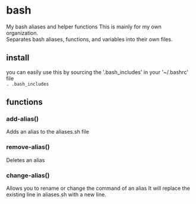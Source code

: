 # bash
My bash aliases and helper functions
This is mainly for my own organization.\
Separates bash aliases, functions, and variables into their own files.


## install
you can easily use this by sourcing the '.bash_includes' in your '~/.bashrc' file \
`. .bash_includes`
## functions
### add-alias()
Adds an alias to the aliases.sh file

### remove-alias()
Deletes an alias


### change-alias()
Allows you to rename or change the command of an alias
It will replace the existing line in aliases.sh with a new line.


